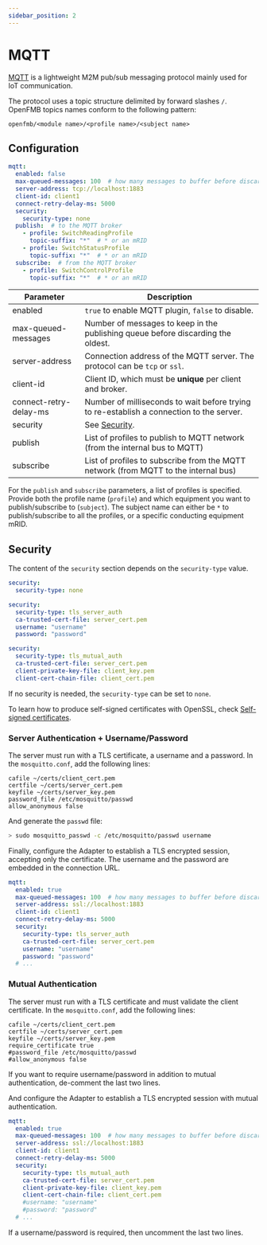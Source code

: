 ```yaml
---
sidebar_position: 2
---
```


# MQTT

[MQTT](http://mqtt.org/) is a lightweight M2M pub/sub messaging protocol mainly
used for IoT communication.

The protocol uses a topic structure delimited by forward slashes `/`. OpenFMB
topics names conform to the following pattern:

```
openfmb/<module name>/<profile name>/<subject name>
```

## Configuration

```yaml
mqtt:
  enabled: false
  max-queued-messages: 100  # how many messages to buffer before discarding the oldest
  server-address: tcp://localhost:1883
  client-id: client1
  connect-retry-delay-ms: 5000
  security:
    security-type: none
  publish:  # to the MQTT broker
    - profile: SwitchReadingProfile
      topic-suffix: "*"  # * or an mRID
    - profile: SwitchStatusProfile
      topic-suffix: "*"  # * or an mRID
  subscribe:  # from the MQTT broker
    - profile: SwitchControlProfile
      topic-suffix: "*"  # * or an mRID
```

| Parameter              | Description                                                                              |
|------------------------|------------------------------------------------------------------------------------------|
| enabled                | `true` to enable MQTT plugin, `false` to disable.                                        |
| max-queued-messages    | Number of messages to keep in the publishing queue before discarding the oldest.         |
| server-address         | Connection address of the MQTT server. The protocol can be `tcp` or `ssl`.               |
| client-id              | Client ID, which must be **unique** per client and broker.                                     |
| connect-retry-delay-ms | Number of milliseconds to wait before trying to re-establish a connection to the server. |
| security               | See [Security](#security).                                                             |
| publish                | List of profiles to publish to MQTT network (from the internal bus to MQTT)              |
| subscribe              | List of profiles to subscribe from the MQTT network (from MQTT to the internal bus)      |

For the `publish` and `subscribe` parameters, a list of profiles is specified.
Provide both the profile name (`profile`) and which equipment you
want to publish/subscribe to (`subject`). The subject name can either be `*` to
publish/subscribe to all the profiles, or a specific conducting equipment mRID.

## Security

The content of the `security` section depends on the `security-type` value.

``` yaml tab="none"
security:
  security-type: none
```

``` yaml tab="tls_server_auth"
security:
  security-type: tls_server_auth
  ca-trusted-cert-file: server_cert.pem
  username: "username"
  password: "password"
```

``` yaml tab="tls_mutual_auth"
security:
  security-type: tls_mutual_auth
  ca-trusted-cert-file: server_cert.pem
  client-private-key-file: client_key.pem
  client-cert-chain-file: client_cert.pem
```

If no security is needed, the `security-type` can be set to `none`.

To learn how to produce self-signed certificates with OpenSSL, check
[Self-signed certificates](../misc/self-signed.md).

### Server Authentication + Username/Password

The server must run with a TLS certificate, a username and a password. In the
`mosquitto.conf`, add the following lines:

```
cafile ~/certs/client_cert.pem
certfile ~/certs/server_cert.pem
keyfile ~/certs/server_key.pem
password_file /etc/mosquitto/passwd
allow_anonymous false
```

And generate the `passwd` file:

```bash
> sudo mosquitto_passwd -c /etc/mosquitto/passwd username
```

Finally, configure the Adapter to establish a TLS encrypted session, accepting
only the certificate. The username and the password are embedded in the
connection URL.

```yaml
mqtt:
  enabled: true
  max-queued-messages: 100  # how many messages to buffer before discarding the oldest
  server-address: ssl://localhost:1883
  client-id: client1
  connect-retry-delay-ms: 5000
  security:
    security-type: tls_server_auth
    ca-trusted-cert-file: server_cert.pem
    username: "username"
    password: "password"
  # ...
```

### Mutual Authentication

The server must run with a TLS certificate and must validate the client
certificate. In the `mosquitto.conf`, add the following lines:

```
cafile ~/certs/client_cert.pem
certfile ~/certs/server_cert.pem
keyfile ~/certs/server_key.pem
require_certificate true
#password_file /etc/mosquitto/passwd
#allow_anonymous false
```

If you want to require username/password in addition to mutual authentication,
de-comment the last two lines.

And configure the Adapter to establish a TLS encrypted session with mutual
authentication.

```yaml
mqtt:
  enabled: true
  max-queued-messages: 100  # how many messages to buffer before discarding the oldest
  server-address: ssl://localhost:1883
  client-id: client1
  connect-retry-delay-ms: 5000
  security:
    security-type: tls_mutual_auth
    ca-trusted-cert-file: server_cert.pem
    client-private-key-file: client_key.pem
    client-cert-chain-file: client_cert.pem
    #username: "username"
    #password: "password"
  # ...
```

If a username/password is required, then uncomment the last two lines.
